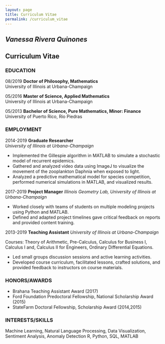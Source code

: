 ```yaml
---
layout: page
title: Curriculum Vitae
permalink: /curriculum_vitae
---
```


## *Vanessa Rivera Quinones*

## Curriculum Vitae

### EDUCATION

08/2019	**Doctor of Philosophy, Mathematics**    
University of Illinois at Urbana-Champaign

05/2016 **Master of Science, Applied Mathematics**  
University of Illinois at Urbana-Champaign

05/2013	**Bachelor of Science, Pure Mathematics, Minor: Finance**  
University of Puerto Rico, Rio Piedras

### EMPLOYMENT

2014-2019	**Graduate Researcher**  
*University of Illinois at Urbana-Champaign*  

* Implemented the Gillespie algorithm in MATLAB to simulate a stochastic model of recurrent epidemics. 
*	Gathered and analyzed video data using ImageJ to visualize the movement of the zooplankton Daphnia when exposed to light. 
* Analyzed a predictive mathematical model for species competition, performed numerical simulations in MATLAB, and visualized results. 

2017-2019 **Project Manager** 
*Illinois Geometry Lab, University of Illinois at Urbana-Champaign*

* Worked closely with teams of students on multiple modeling projects using Python and MATLAB.
*	Defined and adapted project timelines gave critical feedback on reports and provided content training. 

2013-2019 **Teaching Assistant** 
*University of Illinois at Urbana-Champaign*

Courses:  Theory of Arithmetic, Pre-Calculus, Calculus for Business I, Calculus I and, Calculus II for Engineers, Ordinary Differential Equations.

*	Led small groups discussion sessions and active learning activities.
*	Developed course curriculum, facilitated lessons, crafted solutions, and provided feedback to instructors on course materials.

### HONORS/AWARDS

* Brahana Teaching Assistant Award (2017)
* Ford Foundation Predoctoral Fellowship, National Scholarship Award (2015)
* StateFarm Doctoral Fellowship, Scholarship Award (2014,2015)

### INTERESTS/SKILLS

Machine Learning, Natural Language Processing, Data Visualization, Sentiment Analysis, Anomaly Detection
R, Python, SQL, MATLAB




